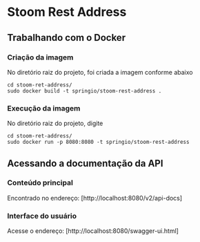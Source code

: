 # Stoom Rest Address #

## Trabalhando com o Docker ##

### Criação da imagem ###

No diretório raiz do projeto, foi criada a imagem conforme abaixo
```
cd stoom-ret-address/
sudo docker build -t springio/stoom-rest-address .
```

### Execução da imagem ###

No diretório raiz do projeto, digite
```
cd stoom-ret-address/
sudo docker run -p 8080:8080 -t springio/stoom-rest-address
```

## Acessando a documentação da API ##

### Conteúdo principal ###
Encontrado no endereço: [http://localhost:8080/v2/api-docs]

### Interface do usuário ###
Acesse o endereço: [http://localhost:8080/swagger-ui.html]